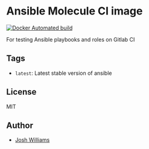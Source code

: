 # Ansible Molecule CI image

[![Docker Automated build](https://img.shields.io/docker/automated/jdubz/ci-docker-ansible.svg?maxAge=2592000)](https://hub.docker.com/r/jdubz/ci-docker-ansible/)

For testing Ansible playbooks and roles on Gitlab CI

## Tags

- `latest`: Latest stable version of ansible

## License

MIT

## Author

* [Josh Williams](https://codingprime.com)
